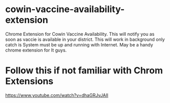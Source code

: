 # cowin-vaccine-availability-extension
Chrome Extension for Cowin Vaccine Availability. This will notify you as soon as vaccie is available in your district. This will work in background only catch is System must be up and running with Internet. May be a handy chrome extension for It guys.

# Follow this if not familiar with Chrom Extensions
https://www.youtube.com/watch?v=dhaGRJvJAII
